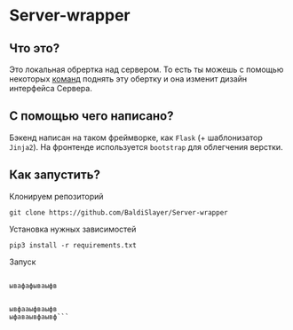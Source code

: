 # Server-wrapper
## Что это?
Это локальная обрертка над сервером. То есть ты можешь с помощью некоторых [команд](https://github.com/BaldiSlayer/Server-wrapper/blob/main/README.md#как-запустить) поднять эту обертку и она изменит дизайн интерфейса Сервера.
## С помощью чего написано?
Бэкенд написан на таком фреймворке, как `Flask` (+ шаблонизатор `Jinja2`). На фронтенде используется `bootstrap` для облегчения верстки.
## Как запустить?
Клонируем репозиторий

```git clone https://github.com/BaldiSlayer/Server-wrapper```

Установка нужных зависимостей

```pip3 install -r requirements.txt```

Запуск

```python3 ./app.py

ывафафываыфв


ывфааыфваыфв
ыфаваывфаывф```

